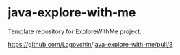 # java-explore-with-me
Template repository for ExploreWithMe project.


https://github.com/Lagovchin/java-explore-with-me/pull/3
